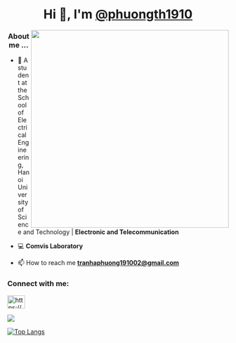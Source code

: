<h1 align = "center">Hi 👋, I'm <a href="https://github.com/phuongth1910/phuongth1910.git">@phuongth1910</a></h1>
<img align="right" width="auto" height="450" src="">

<h3 align="center">About me ... </h3>

- 👦 A student at the School of Electrical Engineering, Hanoi University of Science and Technology | **Electronic and Telecommunication**

- :computer: **Comvis Laboratory**



- 📫 How to reach me **tranhaphuong191002@gmail.com**

<h3 align="left">Connect with me:</h3>
<p align="left">
<a href="https://www.facebook.com/phuongg.ha.56" target="blank"><img align="center" src="https://raw.githubusercontent.com/rahuldkjain/github-profile-readme-generator/master/src/images/icons/Social/facebook.svg" alt="https://www.facebook.com/phuongg.ha.56/" height="30" width="40" /></a>
</p>


![](https://komarev.com/ghpvc/?username=phuongth1910)


[![Top Langs](https://github-readme-stats.vercel.app/api/top-langs/?username=phuongth1910&layout=compact&langs_count=10)](https://github.com/anuraghazra/github-readme-stats)
